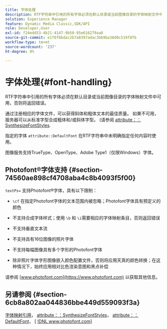 ```yaml
---
title: 字体处理
description: RTF字符串中引用的所有字体必须在默认目录或当前图像目录的字体映射文件中可用，否则将返回错误。
solution: Experience Manager
feature: Dynamic Media Classic,SDK/API
role: Developer,User
exl-id: f24edd53-4b21-4147-9b50-95e616279aa8
source-git-commit: e1f0f8bdac2b7a8397adac3bb9ba38d0c519f8fb
workflow-type: tm+mt
source-wordcount: '237'
ht-degree: 0%

---
```


# 字体处理{#font-handling}

RTF字符串中引用的所有字体必须在默认目录或当前图像目录的字体映射文件中可用，否则将返回错误。

通过注册相应的字体文件，可以获得斜体和粗体文本的最佳质量。 如果不可用，服务器可以从标准字型合成粗体和/或斜体字型。 (请参阅 [attribute：：SynthesizeFontStyles](/help/aem-is-ir-api/is-api/image-catalog/image-serving-api-ref/c-image-catalog-reference/c-attributes-reference/r-synthesizefontstyles.md).

指定的字体 `attribute::DefaultFont` 在RTF字符串中未明确指定任何内容时使用。

图像服务支持TrueType、OpenType、Adobe Type1（仅限Windows）字体。

## Photofont®字体支持 {#section-74560ae898cf4708aba4c8b4093f5f00}

`textPs=` 支持Photofont®字体，具有以下限制：

* `\cf` 在指定Photofont字体的文本范围内被忽略；Photofont字体具有预定义的颜色
* 不支持合成字体样式；使用 `\b` 和 `\i`需要相应的字体映射条目，否则返回错误

* 不支持垂直文本流
* 不支持具有16位图像的照片字体
* 不支持每幅图像具有多个字形的Photofont字体
* 除非照片字体字形图像嵌入颜色配置文件，否则将应用天真的颜色转换；在这种情况下，始终应用相对比色渲染意图和黑点补偿

请参阅 [www.photofont.com](https://www.photofont.com) 以获取其他信息。

## 另请参阅 {#section-6cb8a802aa044836bbe449d559093f3a}

[字体映射引用](../../../../../is-api/image-catalog/image-serving-api-ref/c-image-catalog-reference/c-font-map-reference/c-font-map-reference.md#concept-f81f319d03c646c5a8ef87b3277dd37d)， [attribute：：SynthesizeFontStyles](../../../../../is-api/image-catalog/image-serving-api-ref/c-image-catalog-reference/c-attributes-reference/r-synthesizefontstyles.md#reference-1b12ba881b9146c793bcb07407cacb15)， [attribute：：DefaultFont](../../../../../is-api/image-catalog/image-serving-api-ref/c-image-catalog-reference/c-attributes-reference/r-defaultfont.md#reference-48b763ac254545e89a25c76ff7581107)， [ [!DNL www.photofont.com] ](https://www.photofont.com)
